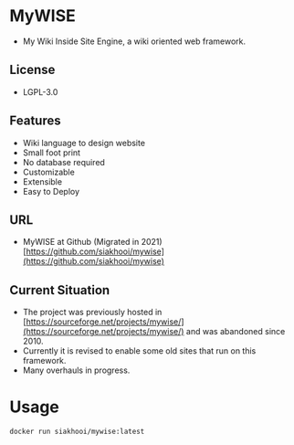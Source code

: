 # MyWISE
* My Wiki Inside Site Engine, a wiki oriented web framework.

## License
* LGPL-3.0

## Features
* Wiki language to design website
* Small foot print
* No database required
* Customizable
* Extensible
* Easy to Deploy

## URL
* MyWISE at Github (Migrated in 2021) [https://github.com/siakhooi/mywise](https://github.com/siakhooi/mywise)

## Current Situation
* The project was previously hosted in [https://sourceforge.net/projects/mywise/](https://sourceforge.net/projects/mywise/) and was abandoned since 2010.
* Currently it is revised to enable some old sites that run on this framework.
* Many overhauls in progress.

# Usage
```
docker run siakhooi/mywise:latest
```